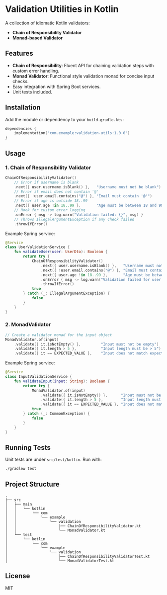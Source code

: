 # Validation Utilities in Kotlin

A collection of idiomatic Kotlin validators:  
- **Chain of Responsibility Validator**  
- **Monad-based Validator**

## Features
- **Chain of Responsibility**: Fluent API for chaining validation steps with custom error handling.  
- **Monad Validator**: Functional style validation monad for concise input checks.  
- Easy integration with Spring Boot services.  
- Unit tests included.

## Installation

Add the module or dependency to your `build.gradle.kts`:
```kotlin
dependencies {
    implementation("com.example:validation-utils:1.0.0")
}
```

## Usage

### 1. Chain of Responsibility Validator

```kotlin
ChainOfResponsibilityValidator()
    // Error if username is blank
    .next({ user.username.isBlank() },   "Username must not be blank")
    // Error if email does not contain '@'
    .next({ !user.email.contains("@") }, "Email must contain '@'")
    // Error if age is outside 18..99
    .next({ user.age !in 18..99 },       "Age must be between 18 and 99")
    // Hook for custom error logging
    .onError { msg -> log.warn("Validation failed: {}", msg) }
    // Throws IllegalArgumentException if any check failed
    .throwIfError()
```

Example Spring service:

```kotlin
@Service
class UserValidationService {
    fun validateUser(user: UserDto): Boolean {
        return try {
            ChainOfResponsibilityValidator()
                .next({ user.username.isBlank() },   "Username must not be blank")
                .next({ !user.email.contains("@") }, "Email must contain '@'")
                .next({ user.age !in 18..99 },       "Age must be between 18 and 99")
                .onError { msg -> log.warn("Validation failed for user {}: {}", user, msg) }
                .throwIfError()
            true
        } catch (_: IllegalArgumentException) {
            false
        }
    }
}
```

### 2. MonadValidator

```kotlin
// Create a validator monad for the input object
MonadValidator.of(input)
    .validate({ it.isNotEmpty() },         "Input must not be empty")
    .validate({ it.length > 5 },           "Input length must be > 5")
    .validate({ it == EXPECTED_VALUE },    "Input does not match expected")
```

Example Spring service:

```kotlin
@Service
class InputValidationService {
    fun validateInput(input: String): Boolean {
        return try {
            MonadValidator.of(input)
                .validate({ it.isNotEmpty() },      "Input must not be empty")
                .validate({ it.length > 5 },        "Input length must be > 5")
                .validate({ it == EXPECTED_VALUE }, "Input does not match expected")
            true
        } catch (_: CommonException) {
            false
        }
    }
}
```

## Running Tests

Unit tests are under `src/test/kotlin`. Run with:
```bash
./gradlew test
```

## Project Structure

```
.
├── src
│   ├── main
│   │   └── kotlin
│   │       └── com
│   │           └── example
│   │               └── validation
│   │                   ├── ChainOfResponsibilityValidator.kt
│   │                   └── MonadValidator.kt
│   └── test
│       └── kotlin
│           └── com
│               └── example
│                   └── validation
│                       ├── ChainOfResponsibilityValidatorTest.kt
│                       └── MonadValidatorTest.kt
```

## License

MIT
